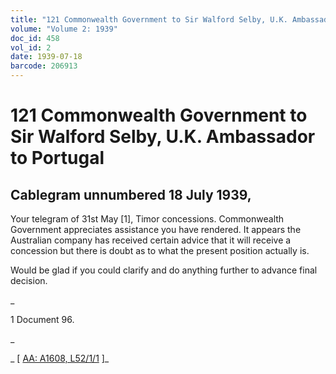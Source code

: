 ```yaml
---
title: "121 Commonwealth Government to Sir Walford Selby, U.K. Ambassador to Portugal"
volume: "Volume 2: 1939"
doc_id: 458
vol_id: 2
date: 1939-07-18
barcode: 206913
---
```


# 121 Commonwealth Government to Sir Walford Selby, U.K. Ambassador to Portugal

## Cablegram unnumbered 18 July 1939,

Your telegram of 31st May [1], Timor concessions. Commonwealth Government appreciates assistance you have rendered. It appears the Australian company has received certain advice that it will receive a concession but there is doubt as to what the present position actually is.

Would be glad if you could clarify and do anything further to advance final decision.

_

1 Document 96.

_

_ [ [AA: A1608, L52/1/1](http://www.naa.gov.au/cgi-bin/Search?O=I&Number=206913) ]_
